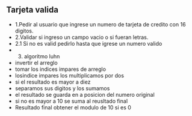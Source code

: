 ## Tarjeta valida

- 1.Pedir al usuario que ingrese un numero de tarjeta de credito con 16 digitos.
- 2.Validar si ingreso un campo vacio o si fueran letras.
- 2.1 Si no es valid pedirlo hasta que igrese un numero valido
- 3. algoritmo luhn
- invertir el arreglo
- tomar los indices impares de arreglo
- losindice impares los multiplicamos por dos
- si el resultado es mayor a diez
- separamos sus digitos y los sumamos
- el resultado se guarda en a posicion del numero original
- si no es mayor a 10 se suma al reusltado final
- Resultado final obtener el modulo de 10 si es 0
